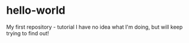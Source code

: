 # hello-world
My first repository - tutorial
I have no idea what I'm doing, but will keep trying to find out!
